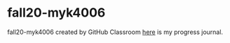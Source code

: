 # fall20-myk4006
fall20-myk4006 created by GitHub Classroom
[here](files/https://bu-ie-360.github.io/fall20-myk4006) is my progress journal. 
